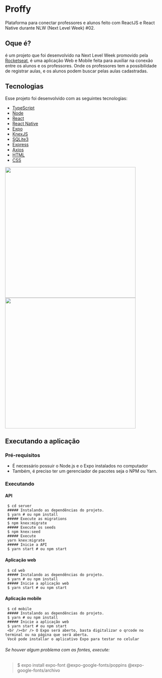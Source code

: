 # Proffy
Plataforma para conectar professores e alunos feito com ReactJS e React Native durante NLW (Next Level Week) #02. 

## Oque é?
é um projeto que foi desenvolvido na Next Level Week promovido pela [Rocketseat](https://rocketseat.com.br), é uma aplicação Web e Mobile feita para auxiliar na conexão entre os alunos e os professores. Onde os professores tem a possibilidade de registrar aulas, e os alunos podem buscar pelas aulas cadastradas.


## Tecnologias
Esse projeto foi desenvolvido com as seguintes tecnologias:

* [TypeScript](https://www.typescriptlang.org/)
* [Node](https://nodejs.org/en/)
* [React](https://reactjs.org/)
* [React Native](https://reactnative.dev/)
* [Expo](https://expo.io/)
* [KnexJS](http://knexjs.org/)
* [SQLite3](https://www.sqlite.org/index.html)
* [Express](https://expressjs.com/)
* [Axios](https://github.com/axios/axios)
* [HTML](https://www.w3schools.com/html/)
* [CSS](https://www.w3schools.com/css/)

<img src="https://github.com/NicolasMorenoAlves/Proffy/blob/master/screenshots/web/Home.png" width="425"/> <img src="https://github.com/NicolasMorenoAlves/Proffy/blob/master/screenshots/web/Sem%20resultados.png" width="425"/> 



## Executando a aplicação
### Pré-requisitos
- É necessário possuir o Node.js e o Expo instalados no computador
- Também, é preciso ter um gerenciador de pacotes seja o NPM ou Yarn.
### Executando  


  #### API
  ```
   $ cd server
   ##### Instalando as dependências do projeto.
   $ yarn # ou npm install
   ##### Execute as migrations
   $ npm knex:migrate
   ##### Execute os seeds
   $ npm knex:seed
   ##### Execute
   yarn knex:migrate
   ##### Inicie a API
   $ yarn start # ou npm start
  ```
  #### Aplicação web
  ```
   $ cd web
   ##### Instalando as dependências do projeto.
   $ yarn # ou npm install
   ##### Inicie a aplicação web
   $ yarn start # ou npm start
  ```
  
  #### Aplicação mobile
  ```
   $ cd mobile
   ##### Instalando as dependências do projeto.
   $ yarn # ou npm install
   ##### Inicie a aplicação web
   $ yarn start # ou npm start
   <br /><br /> O Expo será aberto, basta digitalizar o qrcode no terminal ou na página que será aberta.
   Você pode installar o aplicativo Expo para testar no celular
  ```
  ###### Se houver algum problema com as fontes, execute: 
  > $ expo install expo-font @expo-google-fonts/poppins @expo-google-fonts/archivo
  
  

